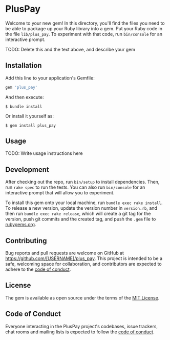 # PlusPay

Welcome to your new gem! In this directory, you'll find the files you need to be able to package up your Ruby library into a gem. Put your Ruby code in the file `lib/plus_pay`. To experiment with that code, run `bin/console` for an interactive prompt.

TODO: Delete this and the text above, and describe your gem

## Installation

Add this line to your application's Gemfile:

```ruby
gem 'plus_pay'
```

And then execute:

    $ bundle install

Or install it yourself as:

    $ gem install plus_pay

## Usage

TODO: Write usage instructions here

## Development

After checking out the repo, run `bin/setup` to install dependencies. Then, run `rake spec` to run the tests. You can also run `bin/console` for an interactive prompt that will allow you to experiment.

To install this gem onto your local machine, run `bundle exec rake install`. To release a new version, update the version number in `version.rb`, and then run `bundle exec rake release`, which will create a git tag for the version, push git commits and the created tag, and push the `.gem` file to [rubygems.org](https://rubygems.org).

## Contributing

Bug reports and pull requests are welcome on GitHub at https://github.com/[USERNAME]/plus_pay. This project is intended to be a safe, welcoming space for collaboration, and contributors are expected to adhere to the [code of conduct](https://github.com/[USERNAME]/plus_pay/blob/master/CODE_OF_CONDUCT.md).

## License

The gem is available as open source under the terms of the [MIT License](https://opensource.org/licenses/MIT).

## Code of Conduct

Everyone interacting in the PlusPay project's codebases, issue trackers, chat rooms and mailing lists is expected to follow the [code of conduct](https://github.com/[USERNAME]/plus_pay/blob/master/CODE_OF_CONDUCT.md).
